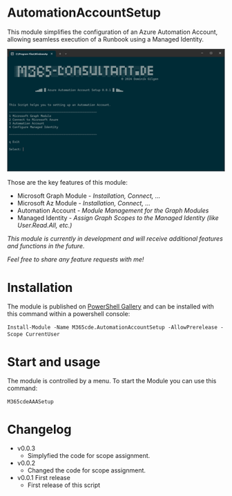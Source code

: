 # AutomationAccountSetup
This module simplifies the configuration of an Azure Automation Account, allowing seamless execution of a Runbook using a Managed Identity.

![Screenshot of a the menu of this module.](docs/screenshot.png)



Those are the key features of this module:
   - Microsoft Graph Module - _Installation, Connect, ..._
   - Microsoft Az Module - _Installation, Connect, ..._
   - Automation Account - _Module Management for the Graph Modules_
   - Managed Identity - _Assign Graph Scopes to the Managed Identity (like User.Read.All, etc.)_


_This module is currently in development and will receive additional features and functions in the future._

_Feel free to share any feature requests with me!_

# Installation
The module is published on [PowerShell Gallery](https://www.powershellgallery.com/packages/M365cde.AutomationAccountSetup/) and can be installed with this command within a powershell console:

    Install-Module -Name M365cde.AutomationAccountSetup -AllowPrerelease -Scope CurrentUser

# Start and usage
The module is controlled by a menu.
To start the Module you can use this command:
```
M365cdeAAASetup 
```

# Changelog
- v0.0.3
  - Simplyfied the code for scope assignment.
- v0.0.2
  - Changed the code for scope assignment.
- v0.0.1 First release
  - First release of this script
